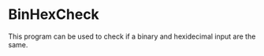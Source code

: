 BinHexCheck
===========
This program can be used to check if a binary and hexidecimal input are the same.
